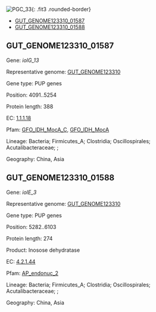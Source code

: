 ![PGC_33](../static/images/Clusters_figure/PGC_33.jpg){: .fit3 .rounded-border}

<ul id="myTab" class="nav nav-tabs">
  <li class="active">
        <a href="#tab1" data-toggle="tab">GUT_GENOME123310_01587</a>
  </li>
<li><a href="#tab2" data-toggle="tab">GUT_GENOME123310_01588</a></li>
</ul>

<div id="myTabContent" class="tab-content">
  <div class="tab-pane fade in active" id="tab1">

<h2 id="GUT_GENOME123310_01587">GUT_GENOME123310_01587</h2>
<p>Gene: <em>iolG_13</em>
<p>Representative genome: <a href="https://www.ebi.ac.uk/metagenomics/genomes/MGYG-HGUT-02038">GUT_GENOME123310</a></p>
<p>Gene type: PUP genes</p>
<p>Position: 4091..5254</p>
<p>Protein length: 388</p>
<p>EC: <a href="https://www.brenda-enzymes.org/enzyme.php?ecno=1.1.1.18">1.1.1.18</a></p>
<p>Pfam: <a href="http://pfam.xfam.org/family/GFO_IDH_MocA_C">GFO_IDH_MocA_C</a>, <a href="http://pfam.xfam.org/family/GFO_IDH_MocA">GFO_IDH_MocA</a></p>
<p>Lineage: Bacteria; Firmicutes_A; Clostridia; Oscillospirales; Acutalibacteraceae; ; </p>
<p>Geography: China, Asia</p>
  </div>

  <div class="tab-pane fade" id="tab2">

<h2 id="GUT_GENOME123310_01588">GUT_GENOME123310_01588</h2>
<p>Gene: <em>iolE_3</em></p>
<p>Representative genome: <a href="https://www.ebi.ac.uk/metagenomics/genomes/MGYG-HGUT-02038">GUT_GENOME123310</a></p>
<p>Gene type: PUP genes</p>
<p>Position: 5282..6103</p>
<p>Protein length: 274</p>
<p>Product: Inosose dehydratase</p>
<p>EC: <a href="https://www.brenda-enzymes.org/enzyme.php?ecno=4.2.1.44">4.2.1.44</a></p>
<p>Pfam: <a href="http://pfam.xfam.org/family/AP_endonuc_2">AP_endonuc_2</a></p>

<p>Lineage: Bacteria; Firmicutes_A; Clostridia; Oscillospirales; Acutalibacteraceae; ; </p>
<p>Geography: China, Asia</p>

  </div>
</div>
